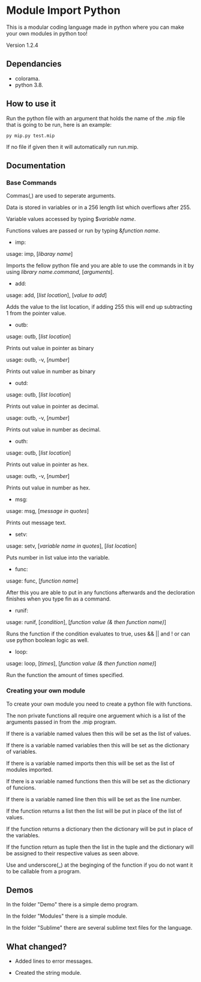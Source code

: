 # Module Import Python
This is a modular coding language made in python where you can make your own modules in python too!

Version 1.2.4

## Dependancies
- colorama.
- python 3.8.

## How to use it

Run the python file with an argument that holds the name of the .mip file that is going to be run, here is an example:

```
py mip.py test.mip
```

If no file if given then it will automatically run run.mip.

## Documentation

### Base Commands
Commas(,) are used to seperate arguments.

Data is stored in variables or in a 256 length list which overflows after 255.

Variable values accessed by typing $*variable name*.

Functions values are passed or run by typing &*function name*.

- imp: 

usage: imp, [*libaray name*]

Imports the fellow python file and you are able to use the commands in it by using *library name*.*command*, [*arguments*].


- add:

usage: add, [*list location*], [*value to add*]

Adds the value to the list location, if adding 255 this will end up subtracting 1 from the pointer value.


- outb:

usage: outb, [*list location*]

Prints out value in pointer as binary

usage: outb, -v, [*number*]

Prints out value in number as binary


- outd:

usage: outb, [*list location*]

Prints out value in pointer as decimal.

usage: outb, -v, [*number*]

Prints out value in number as decimal.

- outh:

usage: outb, [*list location*]

Prints out value in pointer as hex.

usage: outb, -v, [*number*]

Prints out value in number as hex.

- msg:

usage: msg, [*message in quotes*]

Prints out message text.

- setv:

usage: setv, [*variable name in quotes*], [*list location*]

Puts number in list value into the variable.

- func:

usage: func, [*function name*]

After this you are able to put in any functions afterwards and the decloration finishes when you type fin as a command.

- runif:

usage: runif, [*condition*], [*function value (& then function name)*]

Runs the function if the condition evaluates to true, uses && || and ! or can use python boolean logic as well.

- loop:

usage: loop, [*times*], [*function value (& then function name)*]

Run the function the amount of times specified.

### Creating your own module
To create your own module you need to create a python file with functions.

The non private functions all require one arguement which is a list of the arguments passed in from the .mip program.

If there is a variable named values then this will be set as the list of values.

If there is a variable named variables then this will be set as the dictionary of variables.

If there is a variable named imports then this will be set as the list of modules imported.

If there is a variable named functions then this will be set as the dictionary of funcions.

If there is a variable named line then this will be set as the line number.

If the function returns a list then the list will be put in place of the list of values.

If the function returns a dictionary then the dictionary will be put in place of the variables.

If the function return as tuple then the list in the tuple and the dictionary will be assigned to their respective values as seen above.

Use and underscore(\_) at the beginging of the function if you do not want it to be callable from a program.

## Demos

In the folder "Demo" there is a simple demo program.

In the folder "Modules" there is a simple module.

In the folder "Sublime" there are several sublime text files for the language.

## What changed?

- Added lines to error messages.

- Created the string module.

